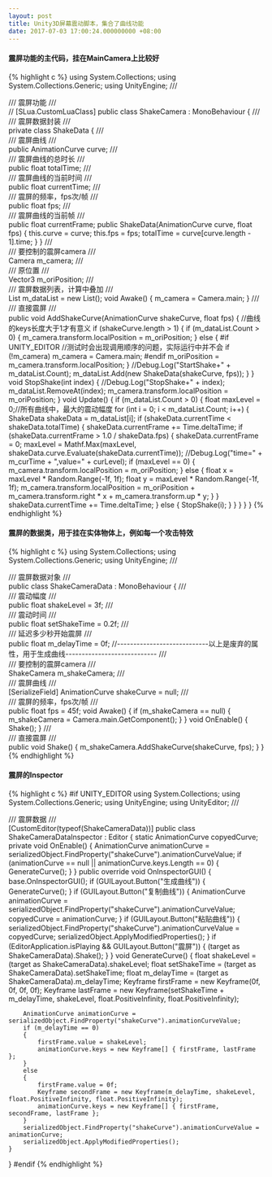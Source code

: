 ```yaml
---
layout: post
title: Unity3D屏幕震动脚本，集合了曲线功能
date: 2017-07-03 17:00:24.000000000 +08:00
---
```

#### 震屏功能的主代码，挂在MainCamera上比较好
{% highlight c %}
using System.Collections;
using System.Collections.Generic;
using UnityEngine;
/// <summary>
/// 震屏功能
/// </summary>
// [SLua.CustomLuaClass]
public class ShakeCamera : MonoBehaviour
{
    /// <summary>
    /// 震屏数据封装
    /// </summary>
    private class ShakeData
    {
        /// <summary>
        ///  震屏曲线
        /// </summary>
        public AnimationCurve curve;
        /// <summary>
        ///  震屏曲线的总时长
        /// </summary>
        public float totalTime;
        /// <summary>
        ///  震屏曲线的当前时间
        /// </summary>
        public float currentTime;
        /// <summary>
        ///  震屏的频率，fps次/帧
        /// </summary>
        public float fps;
        /// <summary>
        ///  震屏曲线的当前帧
        /// </summary>
        public float currentFrame;
        public ShakeData(AnimationCurve curve, float fps)
        {
            this.curve = curve;
            this.fps = fps;
            totalTime = curve[curve.length - 1].time;
        }
    }
    /// <summary>
    /// 要控制的震屏camera
    /// </summary>
    Camera m_camera;
    /// <summary>
    /// 原位置
    /// </summary>
    Vector3 m_oriPosition;
    /// <summary>
    /// 震屏数据列表，计算中叠加
    /// </summary>
    List<ShakeData> m_dataList = new List<ShakeData>();
    void Awake()
    {
        m_camera = Camera.main;
    }
    /// <summary>
    /// 直接震屏
    /// </summary>
    public void AddShakeCurve(AnimationCurve shakeCurve, float fps)
    {
        //曲线的keys长度大于1才有意义
        if (shakeCurve.length > 1)
        {
            if (m_dataList.Count > 0)
            {
                m_camera.transform.localPosition = m_oriPosition;
            }
            else
            {
#if UNITY_EDITOR
                //测试时会出现调用顺序的问题，实际运行中并不会
                if (!m_camera)
                    m_camera = Camera.main;
#endif
                m_oriPosition = m_camera.transform.localPosition;
            }
            //Debug.Log("StartShake+" + m_dataList.Count);
            m_dataList.Add(new ShakeData(shakeCurve, fps));
        }
    }
    void StopShake(int index)
    {
        //Debug.Log("StopShake+" + index);
        m_dataList.RemoveAt(index);
        m_camera.transform.localPosition = m_oriPosition;
    }
    void Update()
    {
        if (m_dataList.Count > 0)
        {
            float maxLevel = 0;//所有曲线中，最大的震动幅度
            for (int i = 0; i < m_dataList.Count; i++)
            {
                ShakeData shakeData = m_dataList[i];
                if (shakeData.currentTime < shakeData.totalTime)
                {
                    shakeData.currentFrame += Time.deltaTime;
                    if (shakeData.currentFrame > 1.0 / shakeData.fps)
                    {
                        shakeData.currentFrame = 0;
                        maxLevel = Mathf.Max(maxLevel, shakeData.curve.Evaluate(shakeData.currentTime));
                        //Debug.Log("time=" + m_curTime + ",value=" + curLevel);
                        if (maxLevel == 0)
                        {
                            m_camera.transform.localPosition = m_oriPosition;
                        }
                        else
                        {
                            float x = maxLevel * Random.Range(-1f, 1f);
                            float y = maxLevel * Random.Range(-1f, 1f);
                            m_camera.transform.localPosition = m_oriPosition + m_camera.transform.right * x + m_camera.transform.up * y;
                        }
                    }
                    shakeData.currentTime += Time.deltaTime;
                }
                else
                {
                    StopShake(i);
                }
            }
        }
    }
}
{% endhighlight %}

#### 震屏的数据类，用于挂在实体物体上，例如每一个攻击特效

{% highlight c %}
using System.Collections;
using System.Collections.Generic;
using UnityEngine;
/// <summary>
/// 震屏数据对象
/// </summary>
public class ShakeCameraData : MonoBehaviour
{
    /// <summary>
    /// 震动幅度
    /// </summary>
    public float shakeLevel = 3f;
    /// <summary>
    /// 震动时间
    /// </summary>
    public float setShakeTime = 0.2f;
    /// <summary>
    /// 延迟多少秒开始震屏
    /// </summary>
    public float m_delayTime = 0f;
    //----------------------------以上是废弃的属性，用于生成曲线----------------------------
    /// <summary>
    /// 要控制的震屏camera
    /// </summary>
    ShakeCamera m_shakeCamera;
    /// <summary>
    ///  震屏曲线
    /// </summary>
    [SerializeField]
    AnimationCurve shakeCurve = null;
    /// <summary>
    ///  震屏的频率，fps次/帧
    /// </summary>
    public float fps = 45f;
    void Awake()
    {
        if (m_shakeCamera == null)
        {
            m_shakeCamera = Camera.main.GetComponent<ShakeCamera>();
        }
    }
    void OnEnable()
    {
        Shake();
    }
    /// <summary>
    /// 直接震屏
    /// </summary>
    public void Shake()
    {
        m_shakeCamera.AddShakeCurve(shakeCurve, fps);
    }
}
{% endhighlight %}

#### 震屏的Inspector

{% highlight c %}
#if UNITY_EDITOR
using System.Collections;
using System.Collections.Generic;
using UnityEngine;
using UnityEditor;
/// <summary>
/// 震屏数据
/// </summary>
[CustomEditor(typeof(ShakeCameraData))]
public class ShakeCameraDataInspector : Editor
{
    static AnimationCurve copyedCurve;
    private void OnEnable()
    {
        AnimationCurve animationCurve = serializedObject.FindProperty("shakeCurve").animationCurveValue;
        if (animationCurve == null || animationCurve.keys.Length == 0)
        {
            GenerateCurve();
        }
    }
    public override void OnInspectorGUI()
    {
        base.OnInspectorGUI();
        if (GUILayout.Button("生成曲线"))
        {
            GenerateCurve();
        }
        if (GUILayout.Button("复制曲线"))
        {
            AnimationCurve animationCurve = serializedObject.FindProperty("shakeCurve").animationCurveValue;
            copyedCurve = animationCurve;
        }
        if (GUILayout.Button("粘贴曲线"))
        {
            serializedObject.FindProperty("shakeCurve").animationCurveValue = copyedCurve;
            serializedObject.ApplyModifiedProperties();
        }
        if (EditorApplication.isPlaying && GUILayout.Button("震屏"))
        {
            (target as ShakeCameraData).Shake();
        }
    }
    void GenerateCurve()
    {
        float shakeLevel = (target as ShakeCameraData).shakeLevel;
        float setShakeTime = (target as ShakeCameraData).setShakeTime;
        float m_delayTime = (target as ShakeCameraData).m_delayTime;
        Keyframe firstFrame = new Keyframe(0f, 0f, 0f, 0f);
        Keyframe lastFrame = new Keyframe(setShakeTime + m_delayTime, shakeLevel, float.PositiveInfinity, float.PositiveInfinity);

        AnimationCurve animationCurve = serializedObject.FindProperty("shakeCurve").animationCurveValue;
        if (m_delayTime == 0)
        {
            firstFrame.value = shakeLevel;
            animationCurve.keys = new Keyframe[] { firstFrame, lastFrame };
        }
        else
        {
            firstFrame.value = 0f;
            Keyframe secondFrame = new Keyframe(m_delayTime, shakeLevel, float.PositiveInfinity, float.PositiveInfinity);
            animationCurve.keys = new Keyframe[] { firstFrame, secondFrame, lastFrame };
        }
        serializedObject.FindProperty("shakeCurve").animationCurveValue = animationCurve;
        serializedObject.ApplyModifiedProperties();
    }
}
#endif
{% endhighlight %}